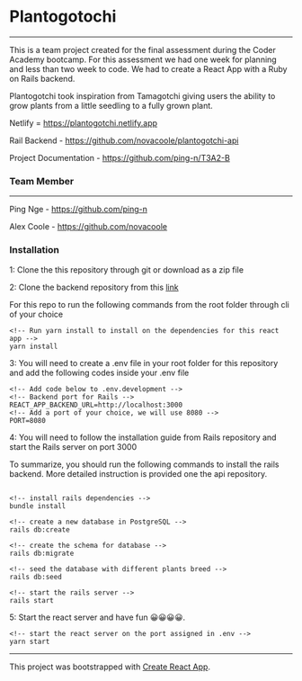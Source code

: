 # Plantogotochi
---

This is a team project created for the final assessment during the Coder Academy bootcamp. For this assessment we had one week for planning and less than two week to code. We had to create a React App with a Ruby on Rails backend.

Plantogotchi took inspiration from Tamagotchi giving users the ability to grow plants from a little seedling to a fully grown plant.

Netlify = https://plantogotchi.netlify.app

Rail Backend - https://github.com/novacoole/plantogotchi-api

Project Documentation - https://github.com/ping-n/T3A2-B

### Team Member
---

Ping Nge - https://github.com/ping-n

Alex Coole - https://github.com/novacoole

### Installation

1: Clone the this repository through git or download as a zip file

2: Clone the backend repository from this [link](https://github.com/novacoole/plantogotchi-api)

For this repo to run the following commands from the root folder through cli of your choice
```git
<!-- Run yarn install to install on the dependencies for this react app -->
yarn install
```
3: You will need to create a .env file in your root folder for this repository and add the following codes inside your .env file

```
<!-- Add code below to .env.development -->
<!-- Backend port for Rails -->
REACT_APP_BACKEND_URL=http://localhost:3000
<!-- Add a port of your choice, we will use 8080 -->
PORT=8080
```

4: You will need to follow the installation guide from Rails repository and start the Rails server on port 3000

To summarize, you should run the following commands to install the rails backend. More detailed instruction is provided one the api repository.

```git

<!-- install rails dependencies -->
bundle install

<!-- create a new database in PostgreSQL -->
rails db:create

<!-- create the schema for database -->
rails db:migrate

<!-- seed the database with different plants breed -->
rails db:seed

<!-- start the rails server -->
rails start
```

5: Start the react server and have fun 😀😀😀😀.

```git
<!-- start the react server on the port assigned in .env -->
yarn start
```

---
This project was bootstrapped with [Create React App](https://github.com/facebook/create-react-app).